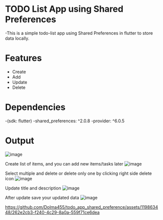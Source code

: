 # TODO List App using Shared Preferences
-This is a simple todo-list app using Shared Preferences in flutter to store data locally.

# Features
- Create
- Add
- Update
- Delete

# Dependencies
-(sdk: flutter)
-shared_preferences: ^2.0.8
-provider: ^6.0.5

# Output
![image](https://github.com/Dolma455/todo_app_shared_preference/assets/119863448/4f3f2c4f-ecb7-4a81-926f-d0460492ce60)

Create list of items, and you can add new items/tasks later
![image](https://github.com/Dolma455/todo_app_shared_preference/assets/119863448/7568c51e-220a-46c9-a72a-4518713d6b47)

Select multiple and delete or delete only one by clicking right side delete icon
![image](https://github.com/Dolma455/todo_app_shared_preference/assets/119863448/a7ba7757-064c-4701-a141-8c4e817ecf4e)

Update title and description
![image](https://github.com/Dolma455/todo_app_shared_preference/assets/119863448/ea5e4ddf-2210-44de-b048-34bededdf39a)

After update save your updated data
![image](https://github.com/Dolma455/todo_app_shared_preference/assets/119863448/a1f0ae3f-742c-45f4-bb60-6df454410e2a)


https://github.com/Dolma455/todo_app_shared_preference/assets/119863448/262e2cb3-f240-4c29-8a0a-559f71ce6dea



